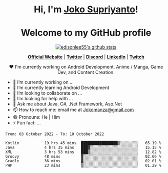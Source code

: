 <h1 align="center">Hi, I'm <a href="https://www.google.com">Joko Supriyanto</a>!</h1>
<h1 align="center">Welcome to my GitHub profile</h1>

<p align="center">
  <a href="https://github.com/jokomanza"><img src="https://github-readme-stats.vercel.app/api?username=jokomanza&hide_border=true&show_icons=true" alt="edisonlee55's github stats"></a>
</p>

<p align="center">
  <strong><a href="https://www.google.com">Official Website</a></strong> |
  <strong><a href="https://twitter.com/jokomanza">Twitter</a></strong> |
  <strong><a href="https://discord.gg/nYXzaUS">Discord</a></strong> |
  <strong><a href="https://www.linkedin.com/in/jokomanza">LinkedIn</a></strong> |
  <strong><a href="https://www.twitch.tv/jokomanza">Twitch</a></strong>
</p>

<p align="center">❤ I'm currently working on Android Development, Anime / Manga, Game Dev, and Content Creation.</p>

- 🔭 I’m currently working on ...
- 🌱 I’m currently learning Android Development
- 👯 I’m looking to collaborate on ...
- 🤔 I’m looking for help with ...
- 💬 Ask me about Java, C#, .Net Framework, Asp.Net
- 📫 How to reach me: email me at Jokomanza@gmail.com
- 😄 Pronouns: He | Him
- ⚡ Fun fact: ...

<!--START_SECTION:waka-->

```text
From: 03 October 2022 - To: 10 October 2022

Kotlin           19 hrs 45 mins  ████████████████▒░░░░░░░░   65.19 %
Java             4 hrs 35 mins   ███▓░░░░░░░░░░░░░░░░░░░░░   15.15 %
XML              3 hrs 53 mins   ███▒░░░░░░░░░░░░░░░░░░░░░   12.82 %
Groovy           48 mins         ▓░░░░░░░░░░░░░░░░░░░░░░░░   02.66 %
Gradle           36 mins         ▓░░░░░░░░░░░░░░░░░░░░░░░░   02.01 %
PHP              23 mins         ▒░░░░░░░░░░░░░░░░░░░░░░░░   01.29 %
```

<!--END_SECTION:waka-->
